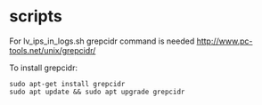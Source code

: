 # scripts

For lv_ips_in_logs.sh grepcidr command is needed
http://www.pc-tools.net/unix/grepcidr/

To install grepcidr:
```
sudo apt-get install grepcidr
sudo apt update && sudo apt upgrade grepcidr
```

